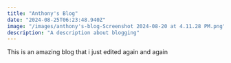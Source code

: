 ```yaml
---
title: "Anthony's Blog"
date: "2024-08-25T06:23:48.940Z"
image: "/images/anthony's-blog-Screenshot 2024-08-20 at 4.11.28 PM.png"
description: "A description about blogging"
---
```


<p>This is an amazing blog that i just edited again and again</p>
